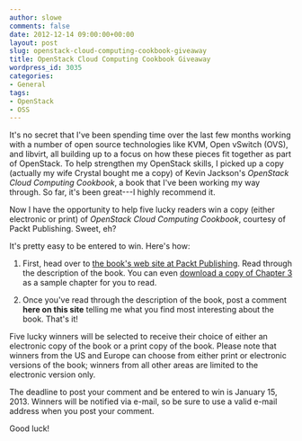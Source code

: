 ```yaml
---
author: slowe
comments: false
date: 2012-12-14 09:00:00+00:00
layout: post
slug: openstack-cloud-computing-cookbook-giveaway
title: OpenStack Cloud Computing Cookbook Giveaway
wordpress_id: 3035
categories:
- General
tags:
- OpenStack
- OSS
---
```


It's no secret that I've been spending time over the last few months working with a number of open source technologies like KVM, Open vSwitch (OVS), and libvirt, all building up to a focus on how these pieces fit together as part of OpenStack. To help strengthen my OpenStack skills, I picked up a copy (actually my wife Crystal bought me a copy) of Kevin Jackson's _OpenStack Cloud Computing Cookbook_, a book that I've been working my way through. So far, it's been great---I highly recommend it.

Now I have the opportunity to help five lucky readers win a copy (either electronic or print) of _OpenStack Cloud Computing Cookbook_, courtesy of Packt Publishing. Sweet, eh?

It's pretty easy to be entered to win. Here's how:

1. First, head over to [the book's web site at Packt Publishing](http://www.packtpub.com/openstack-cloud-computing-cookbook/book). Read through the description of the book. You can even [download a copy of Chapter 3](http://www.packtpub.com/sites/default/files/9781849517324-Chapter-03.pdf?utm_source=packtpub&utm_medium=free&utm_campaign=pdf) as a sample chapter for you to read.

2. Once you've read through the description of the book, post a comment **here on this site** telling me what you find most interesting about the book. That's it!

Five lucky winners will be selected to receive their choice of either an electronic copy of the book or a print copy of the book. Please note that winners from the US and Europe can choose from either print or electronic versions of the book; winners from all other areas are limited to the electronic version only.

The deadline to post your comment and be entered to win is January 15, 2013. Winners will be notified via e-mail, so be sure to use a valid e-mail address when you post your comment.

Good luck!
